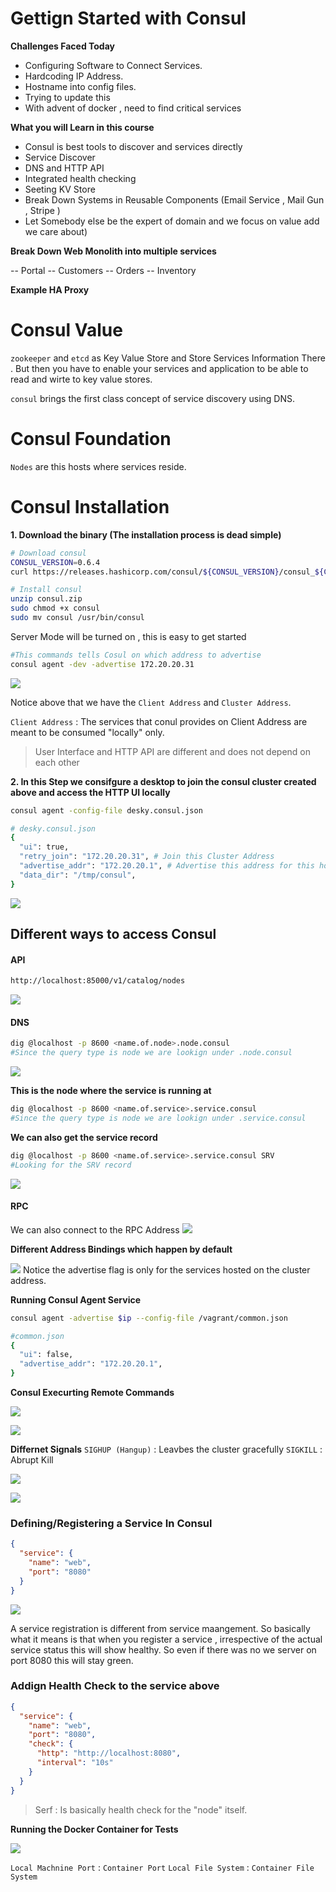 

# Gettign Started with Consul

**Challenges Faced Today**

- Configuring Software to Connect Services.
- Hardcoding IP Address.
- Hostname into config files.
- Trying to update this
- With advent of docker , need to find critical services

**What you will Learn in this course**

- Consul is best tools to discover and services directly
- Service Discover
- DNS and HTTP API
- Integrated health checking
- Seeting KV Store
- Break Down Systems in Reusable Components (Email Service , Mail Gun , Stripe )
- Let Somebody else be the expert of domain and we focus on value add we care about)

**Break Down Web Monolith into multiple services**

 -- Portal
 -- Customers
 -- Orders
 -- Inventory

**Example HA Proxy**

# Consul Value

`zookeeper` and `etcd` as Key Value Store and Store Services Information There . But then you have to enable your services and application to be able to read and wirte to key value stores.

`consul` brings the first class concept of service discovery using DNS.

# Consul Foundation

`Nodes` are this hosts where services reside.


# Consul Installation

**1. Download the binary (The installation process is dead simple)**

```sh
# Download consul
CONSUL_VERSION=0.6.4
curl https://releases.hashicorp.com/consul/${CONSUL_VERSION}/consul_${CONSUL_VERSION}_linux_amd64.zip -o consul.zip

# Install consul
unzip consul.zip
sudo chmod +x consul
sudo mv consul /usr/bin/consul
```

Server Mode will be turned on , this is easy to get started

```sh
#This commands tells Cosul on which address to advertise
consul agent -dev -advertise 172.20.20.31

```
![](assets/markdown-img-paste-20191112041532756.png)

Notice above that we have the `Client Address` and `Cluster Address`.

`Client Address` : The services that conul provides on Client Address are meant to be consumed "locally" only.

> User Interface and HTTP API are different and does not depend on each other


**2. In this Step we consifgure a desktop to join the consul cluster created above and access the HTTP UI locally**

```sh
consul agent -config-file desky.consul.json
```

```sh
# desky.consul.json
{
  "ui": true,
  "retry_join": "172.20.20.31", # Join this Cluster Address
  "advertise_addr": "172.20.20.1", # Advertise this address for this host
  "data_dir": "/tmp/consul",
}
```

![](assets/markdown-img-paste-20191112042450206.png)

## Different ways to access Consul


#### API
```sh
http://localhost:85000/v1/catalog/nodes
```
![](assets/markdown-img-paste-20191112044948381.png)

#### DNS

```sh
dig @localhost -p 8600 <name.of.node>.node.consul
#Since the query type is node we are lookign under .node.consul
```

![](assets/markdown-img-paste-2019111204530844.png)

**This is the node where the service is running at**
```sh
dig @localhost -p 8600 <name.of.service>.service.consul
#Since the query type is node we are lookign under .service.consul
```

**We can also get the service record**
```sh
dig @localhost -p 8600 <name.of.service>.service.consul SRV
#Looking for the SRV record
```

![](assets/markdown-img-paste-20191112045712948.png)

#### RPC

We can also connect to the RPC Address
![](assets/markdown-img-paste-20191112050243117.png)


**Different Address Bindings which happen by default**

![](assets/markdown-img-paste-20191112050734813.png)
Notice the advertise flag is only for the services hosted on the cluster address.

**Running Consul Agent Service**
```sh
consul agent -advertise $ip --config-file /vagrant/common.json
```

```sh
#common.json
{
  "ui": false,
  "advertise_addr": "172.20.20.1",
}
```

**Consul Execurting Remote Commands**

![](assets/markdown-img-paste-20191112051729964.png)

![](assets/markdown-img-paste-20191112051852446.png)


**Differnet Signals**
`SIGHUP (Hangup)` : Leavbes the cluster gracefully
`SIGKILL` : Abrupt Kill


![](assets/markdown-img-paste-20191112052006119.png)

![](assets/markdown-img-paste-20191112052300610.png)

### Defining/Registering a Service In Consul

```json
{
  "service": {
    "name": "web",
    "port": "8080"
  }
}
```


![](assets/markdown-img-paste-20191112053146180.png)

A service registration is different from service maangement. So basically what it means is that when you register a service , irrespective of the actual service status this will show healthy. So even if there was no we server on port 8080 this will stay green.

### Addign Health Check to the service above

```json
{
  "service": {
    "name": "web",
    "port": "8080",
    "check": {
      "http": "http://localhost:8080",
      "interval": "10s"
    }
  }
}
```

> Serf : Is basically health check for the "node" itself.

**Running the Docker Container for Tests**

![](assets/markdown-img-paste-20191112054009153.png)

`Local Machnine Port` : `Container Port`
`Local File System` : `Container File System`
